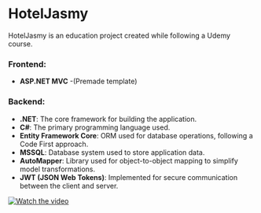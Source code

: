 # HotelJasmy
HotelJasmy is an education project created while following a Udemy course.

### Frontend: 
- **ASP.NET MVC** -(Premade template)

### Backend:
- **.NET**: The core framework for building the application.
- **C#**: The primary programming language used.
- **Entity Framework Core**: ORM used for database operations, following a Code First approach.
- **MSSQL**: Database system used to store application data.
- **AutoMapper**: Library used for object-to-object mapping to simplify model transformations.
- **JWT (JSON Web Tokens)**: Implemented for secure communication between the client and server.




[![Watch the video](https://img.youtube.com/vi/izDEWJTED6c/hqdefault.jpg)](https://youtu.be/izDEWJTED6c)



